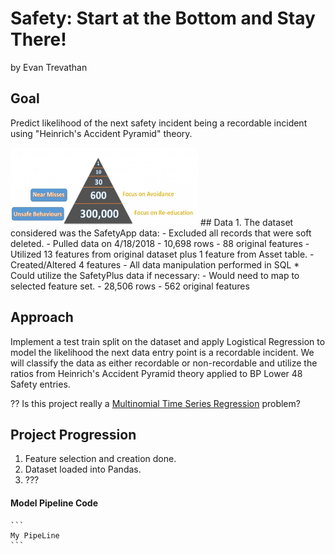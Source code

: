 # Safety: Start at the  Bottom and Stay There!
by Evan Trevathan

## Goal
Predict likelihood of the next safety incident being a recordable incident using "Heinrich's Accident Pyramid" theory.

<img src='SafetyTriangle.jpg' alt="alt text" width="300" height="125">
## Data
1. The dataset considered was the SafetyApp data:
   - Excluded all records that were soft deleted.
   - Pulled data on 4/18/2018
   - 10,698 rows
   - 88 original features
   - Utilized 13 features from original dataset plus 1 feature from Asset table.
   - Created/Altered 4 features
   - All data manipulation performed in SQL
* Could utilize the SafetyPlus data if necessary:
   - Would need to map to selected feature set.
   - 28,506 rows
   - 562 original features

## Approach
Implement a test train split on the dataset and apply Logistical Regression to model the likelihood the next data entry point is a recordable incident. We will classify the data as either recordable or non-recordable and utilize the ratios from Heinrich's Accident Pyramid theory applied to BP Lower 48 Safety entries.

?? Is this project really a [Multinomial Time Series Regression](https://www.hlp.rochester.edu/resources/WOMM/BarrFrank.pdf) problem?

## Project Progression
1. Feature selection and creation done.
1. Dataset loaded into Pandas.
1. ???

#### Model Pipeline Code
    ```
    My PipeLine    
    ```

